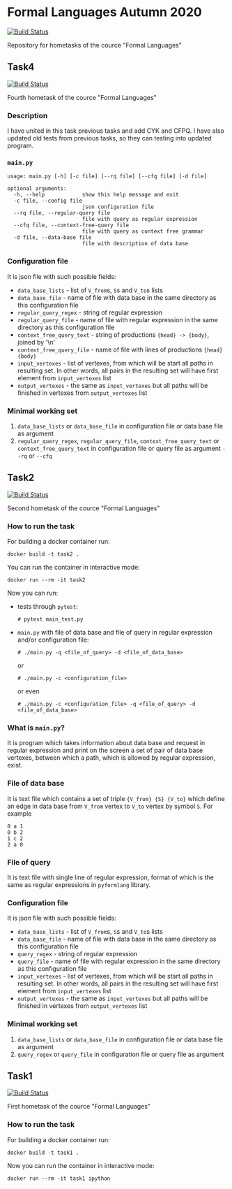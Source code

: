 # Formal Languages Autumn 2020

[![Build Status](https://img.shields.io/endpoint.svg?url=https%3A%2F%2Factions-badge.atrox.dev%2FSergeyKuz1001%2Fformal_languages_autumn_2020%2Fbadge%3Fref%3Dmaster&style=flat)](https://actions-badge.atrox.dev/SergeyKuz1001/formal_languages_autumn_2020/goto?ref=master)

Repository for hometasks of the cource "Formal Languages"

## Task4

[![Build Status](https://img.shields.io/endpoint.svg?url=https%3A%2F%2Factions-badge.atrox.dev%2FSergeyKuz1001%2Fformal_languages_autumn_2020%2Fbadge%3Fref%3Dtask4&style=flat)](https://actions-badge.atrox.dev/SergeyKuz1001/formal_languages_autumn_2020/goto?ref=task4)

Fourth hometask of the cource "Formal Languages"

### Description

I have united in this task previous tasks and add CYK and CFPQ. I have also updated
old tests from previous tasks, so they can testing into updated program.

### `main.py`

```
usage: main.py [-h] [-c file] [--rq file] [--cfq file] [-d file]

optional arguments:
  -h, --help            show this help message and exit
  -c file, --config file
                        json configuration file
  --rq file, --regular-query file
                        file with query as regular expression
  --cfq file, --context-free-query file
                        file with query as context free grammar
  -d file, --data-base file
                        file with description of data base
```

### Configuration file

It is json file with such possible fields:

 * `data_base_lists` - list of `V_from`s, `S`s and `V_to`s lists
 * `data_base_file` - name of file with data base in the same directory as this configuration file
 * `regular_query_regex` - string of regular expression
 * `regular_query_file` - name of file with regular expression in the same directory as this
configuration file
 * `context_free_query_text` - string of productions `{head} -> {body}`, joined by '\n'
 * `context_free_query_file` - name of file with lines of productions `{head} {body}`
 * `input_vertexes`  - list of vertexes, from which will be start all paths in resulting set. In
other words, all pairs in the resulting set will have first element from `input_vertexes` list
 * `output_vertexes` - the same as `input_vertexes` but all paths will be finished in vertexes from
`output_vertexes` list

### Minimal working set

1) `data_base_lists` or `data_base_file` in configuration file or data base file as argument
2) `regular_query_regex`, `regular_query_file`, `context_free_query_text` or `context_free_query_text`
   in configuration file or query file as argument `--rq` or `--cfq`

## Task2

[![Build Status](https://img.shields.io/endpoint.svg?url=https%3A%2F%2Factions-badge.atrox.dev%2FSergeyKuz1001%2Fformal_languages_autumn_2020%2Fbadge%3Fref%3Dtask2&style=flat)](https://actions-badge.atrox.dev/SergeyKuz1001/formal_languages_autumn_2020/goto?ref=task2)

Second hometask of the cource "Formal Languages"

### How to run the task

For building a docker container run:
```
docker build -t task2 .
```

You can run the container in interactive mode:
```
docker run --rm -it task2
```

Now you can run:

 * tests through `pytest`:

   ```
   # pytest main_test.py
   ```

 * `main.py` with file of data base and file of query in regular expression and/or
configuration file:

   ```
   # ./main.py -q <file_of_query> -d <file_of_data_base>
   ```
   
   or
   
   ```
   # ./main.py -c <configuration_file>
   ```
   
   or even
   
   ```
   # ./main.py -c <configuration_file> -q <file_of_query> -d <file_of_data_base>
   ```

### What is `main.py`?

It is program which takes information about data base and request in regular expression and
print on the screen a set of pair of data base vertexes, between which a path, which is allowed
by regular expression, exist.

### File of data base

It is text file which contains a set of triple `{V_from} {S} {V_to}` which define an edge in
data base from `V_from` vertex to `V_to` vertex by symbol `S`. For example
  
   ```
   0 a 1
   0 b 2
   1 c 2
   2 a 0
   ```

### File of query

It is text file with single line of regular expression, format of which is the same as
regular expressions in `pyformlang` library.

### Configuration file

It is json file with such possible fields:

 * `data_base_lists` - list of `V_from`s, `S`s and `V_to`s lists
 * `data_base_file`  - name of file with data base in the same directory as this configuration file
 * `query_regex`     - string of regular expression
 * `query_file`      - name of file with regular expression in the same directory as this
configuration file
 * `input_vertexes`  - list of vertexes, from which will be start all paths in resulting set. In
other words, all pairs in the resulting set will have first element from `input_vertexes` list
 * `output_vertexes` - the same as `input_vertexes` but all paths will be finished in vertexes from
`output_vertexes` list

### Minimal working set

1) `data_base_lists` or `data_base_file` in configuration file or data base file as argument
2) `query_regex` or `query_file` in configuration file or query file as argument

## Task1

[![Build Status](https://img.shields.io/endpoint.svg?url=https%3A%2F%2Factions-badge.atrox.dev%2FSergeyKuz1001%2Fformal_languages_autumn_2020%2Fbadge%3Fref%3Dtask1&style=flat)](https://actions-badge.atrox.dev/SergeyKuz1001/formal_languages_autumn_2020/goto?ref=task1)

First hometask of the cource "Formal Languages"

### How to run the task

For building a docker container run:
```
docker build -t task1 .
```

Now you can run the container in interactive mode:
```
docker run --rm -it task1 ipython
```
